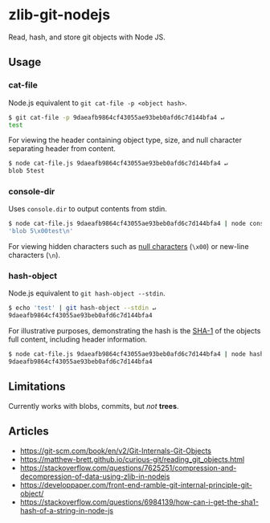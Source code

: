 # zlib-git-nodejs
Read, hash, and store git objects with Node JS.

## Usage

### cat-file
Node.js equivalent to `git cat-file -p <object hash>`.

```bash
$ git cat-file -p 9daeafb9864cf43055ae93beb0afd6c7d144bfa4 ↵
test
```

For viewing the header containing object type, size, and null character separating header from content.
```bash
$ node cat-file.js 9daeafb9864cf43055ae93beb0afd6c7d144bfa4 ↵
blob 5test
```

### console-dir
Uses `console.dir` to output contents from stdin.

```bash
$ node cat-file.js 9daeafb9864cf43055ae93beb0afd6c7d144bfa4 | node console-dir ↵
'blob 5\x00test\n'
```

For viewing hidden characters such as [null characters](https://en.wikipedia.org/wiki/Null_character) (`\x00`) or new-line characters (`\n`).

### hash-object
Node.js equivalent to `git hash-object --stdin`.

```bash
$ echo 'test' | git hash-object --stdin ↵
9daeafb9864cf43055ae93beb0afd6c7d144bfa4
```

For illustrative purposes, demonstrating the hash is the [SHA-1](https://en.wikipedia.org/wiki/SHA-1) of the objects full content, including header information.
```bash
$ node cat-file.js 9daeafb9864cf43055ae93beb0afd6c7d144bfa4 | node hash-object.js ↵
9daeafb9864cf43055ae93beb0afd6c7d144bfa4
```

## Limitations
Currently works with blobs, commits, but *not* **trees**.

## Articles

* https://git-scm.com/book/en/v2/Git-Internals-Git-Objects
* https://matthew-brett.github.io/curious-git/reading_git_objects.html
* https://stackoverflow.com/questions/7625251/compression-and-decompression-of-data-using-zlib-in-nodejs
* https://developpaper.com/front-end-ramble-git-internal-principle-git-object/
* https://stackoverflow.com/questions/6984139/how-can-i-get-the-sha1-hash-of-a-string-in-node-js
